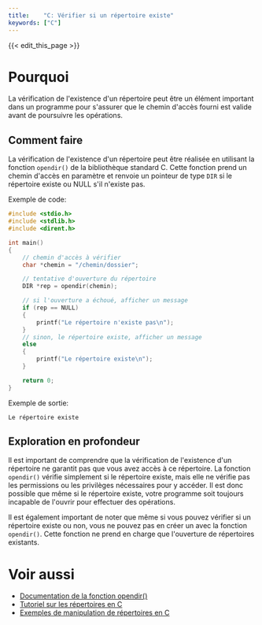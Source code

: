 ```yaml
---
title:    "C: Vérifier si un répertoire existe"
keywords: ["C"]
---
```


{{< edit_this_page >}}

# Pourquoi
La vérification de l'existence d'un répertoire peut être un élément important dans un programme pour s'assurer que le chemin d'accès fourni est valide avant de poursuivre les opérations.

## Comment faire
La vérification de l'existence d'un répertoire peut être réalisée en utilisant la fonction `opendir()` de la bibliothèque standard C. Cette fonction prend un chemin d'accès en paramètre et renvoie un pointeur de type `DIR` si le répertoire existe ou NULL s'il n'existe pas.

Exemple de code:

```C
#include <stdio.h>
#include <stdlib.h>
#include <dirent.h>

int main()
{
    // chemin d'accès à vérifier
    char *chemin = "/chemin/dossier";

    // tentative d'ouverture du répertoire
    DIR *rep = opendir(chemin);

    // si l'ouverture a échoué, afficher un message
    if (rep == NULL)
    {
        printf("Le répertoire n'existe pas\n");
    }
    // sinon, le répertoire existe, afficher un message
    else
    {
        printf("Le répertoire existe\n");
    }

    return 0;
}
```

Exemple de sortie:

```
Le répertoire existe
```

## Exploration en profondeur
Il est important de comprendre que la vérification de l'existence d'un répertoire ne garantit pas que vous avez accès à ce répertoire. La fonction `opendir()` vérifie simplement si le répertoire existe, mais elle ne vérifie pas les permissions ou les privilèges nécessaires pour y accéder. Il est donc possible que même si le répertoire existe, votre programme soit toujours incapable de l'ouvrir pour effectuer des opérations.

Il est également important de noter que même si vous pouvez vérifier si un répertoire existe ou non, vous ne pouvez pas en créer un avec la fonction `opendir()`. Cette fonction ne prend en charge que l'ouverture de répertoires existants.

# Voir aussi
- [Documentation de la fonction opendir()](https://linux.die.net/man/3/opendir)
- [Tutoriel sur les répertoires en C](https://www.youtube.com/watch?v=a8vvuYSqNP0)
- [Exemples de manipulation de répertoires en C](https://www.programmingsimplified.com/c-program-create-delete-directory)